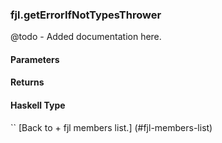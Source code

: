 ### fjl.getErrorIfNotTypesThrower
@todo - Added documentation here.

#### Parameters

#### Returns
 
#### Haskell Type
``
[Back to  + fjl members list.]
(#fjl-members-list)
